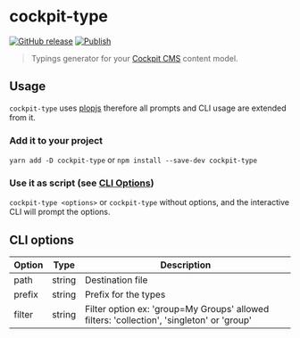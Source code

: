 # cockpit-type

[![GitHub release](https://img.shields.io/github/v/release/marcodaniels/cockpit-type?include_prereleases)](https://www.npmjs.com/package/cockpit-type)
[![Publish](https://github.com/marcodaniels/cockpit-type/workflows/On%20Publish/badge.svg)](https://github.com/MarcoDaniels/cockpit-type/releases)

> Typings generator for your [Cockpit CMS](https://getcockpit.com/) content model.

## Usage

`cockpit-type` uses [plopjs](https://plopjs.com/documentation) therefore all prompts and CLI usage are extended from it.

### Add it to your project

`yarn add -D cockpit-type` or `npm install --save-dev cockpit-type`

### Use it as script (see [CLI Options](#CLI-options))

`cockpit-type <options>` or `cockpit-type` without options, and the interactive CLI will prompt the options.

## CLI options

|Option|Type|Description|
|---|:---:|---|
|path|string|Destination file|
|prefix|string|Prefix for the types|
|filter|string|Filter option ex: 'group=My Groups' allowed filters: 'collection', 'singleton' or 'group'|